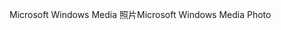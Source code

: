 <span data-ttu-id="30394-101">Microsoft Windows Media 照片</span><span class="sxs-lookup"><span data-stu-id="30394-101">Microsoft Windows Media Photo</span></span>